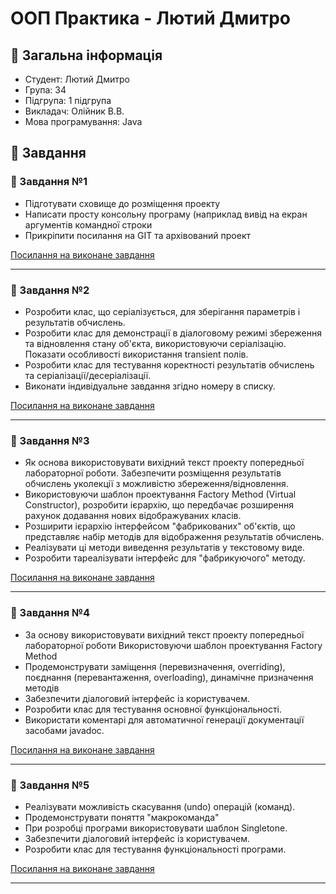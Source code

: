# ООП Практика - Лютий Дмитро
 ## 📝 Загальна інформація
 - Студент: Лютий Дмитро
 - Група: 34
 - Підгрупа: 1 підгрупа
 - Викладач: Олійник В.В.
 - Мова програмування: Java
## 📂 Завдання
### 📍 Завдання №1
- Підготувати сховище до розміщення проекту
- Написати просту консольну програму (наприклад вивід на екран аргументів командної строки
- Прикріпити посилання на GIT та архівований проект
     
 [Посилання на виконане завдання](https://github.com/DmytroLiutyi/Practice-OOP/blob/main/PracticeLiutyi/zavd1/README.md)

___

### 📍 Завдання №2
- Розробити клас, що серіалізується, для зберігання параметрів і результатів
обчислень.
- Розробити клас для демонстрації в діалоговому режимі збереження та
відновлення стану об'єкта, використовуючи серіалізацію. Показати особливості
використання transient полів.
- Розробити клас для тестування коректності результатів обчислень та
серіалізації/десеріалізації.
-  Виконати індивідуальне завдання згідно номеру в списку.

[Посилання на виконане завдання](https://github.com/DmytroLiutyi/Practice-OOP/tree/main/PracticeLiutyi/zavd2)

___

### 📍 Завдання №3
-  Як основа використовувати вихідний текст проекту попередньої лабораторної роботи. Забезпечити розміщення результатів обчислень уколекції з можливістю збереження/відновлення.
-   Використовуючи шаблон проектування Factory Method (Virtual Constructor), розробити ієрархію, що передбачає розширення рахунок додавання нових відображуваних класів.
-   Розширити ієрархію інтерфейсом "фабрикованих" об'єктів, що представляє набір методів для відображення результатів обчислень.
-   Реалізувати ці методи виведення результатів у текстовому виде.
-   Розробити тареалізувати інтерфейс для "фабрикуючого" методу.
  
[Посилання на виконане завдання]( https://github.com/DmytroLiutyi/Practice-OOP/tree/main/PracticeLiutyi/zavd3)

___

### 📍 Завдання №4
- За основу використовувати вихідний текст проекту попередньої лабораторної роботи Використовуючи шаблон проектування Factory Method
- Продемонструвати заміщення (перевизначення, overriding), поєднання (перевантаження, overloading), динамічне призначення методів
- Забезпечити діалоговий інтерфейс із користувачем.
- Розробити клас для тестування основної функціональності.
- Використати коментарі для автоматичної генерації документації засобами javadoc.

[Посилання на виконане завдання](https://github.com/DmytroLiutyi/Practice-OOP/tree/main/PracticeLiutyi/zavd4)

___

### 📍 Завдання №5
- Реалізувати можливість скасування (undo) операцій (команд).
- Продемонструвати поняття "макрокоманда"
- При розробці програми використовувати шаблон Singletone.
- Забезпечити діалоговий інтерфейс із користувачем.
- Розробити клас для тестування функціональності програми.

[Посилання на виконане завдання](https://github.com/DmytroLiutyi/Practice-OOP/blob/main/PracticeLiutyi/zavd5/README.md)

___




